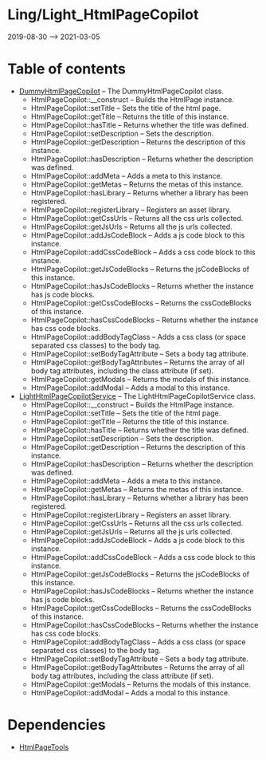 Ling/Light_HtmlPageCopilot
================
2019-08-30 --> 2021-03-05




Table of contents
===========

- [DummyHtmlPageCopilot](https://github.com/lingtalfi/Light_HtmlPageCopilot/blob/master/doc/api/Ling/Light_HtmlPageCopilot/Dependency/DummyHtmlPageCopilot.md) &ndash; The DummyHtmlPageCopilot class.
    - HtmlPageCopilot::__construct &ndash; Builds the HtmlPage instance.
    - HtmlPageCopilot::setTitle &ndash; Sets the title of the html page.
    - HtmlPageCopilot::getTitle &ndash; Returns the title of this instance.
    - HtmlPageCopilot::hasTitle &ndash; Returns whether the title was defined.
    - HtmlPageCopilot::setDescription &ndash; Sets the description.
    - HtmlPageCopilot::getDescription &ndash; Returns the description of this instance.
    - HtmlPageCopilot::hasDescription &ndash; Returns whether the description was defined.
    - HtmlPageCopilot::addMeta &ndash; Adds a meta to this instance.
    - HtmlPageCopilot::getMetas &ndash; Returns the metas of this instance.
    - HtmlPageCopilot::hasLibrary &ndash; Returns whether a library has been registered.
    - HtmlPageCopilot::registerLibrary &ndash; Registers an asset library.
    - HtmlPageCopilot::getCssUrls &ndash; Returns all the css urls collected.
    - HtmlPageCopilot::getJsUrls &ndash; Returns all the js urls collected.
    - HtmlPageCopilot::addJsCodeBlock &ndash; Adds a js code block to this instance.
    - HtmlPageCopilot::addCssCodeBlock &ndash; Adds a css code block to this instance.
    - HtmlPageCopilot::getJsCodeBlocks &ndash; Returns the jsCodeBlocks of this instance.
    - HtmlPageCopilot::hasJsCodeBlocks &ndash; Returns whether the instance has js code blocks.
    - HtmlPageCopilot::getCssCodeBlocks &ndash; Returns the cssCodeBlocks of this instance.
    - HtmlPageCopilot::hasCssCodeBlocks &ndash; Returns whether the instance has css code blocks.
    - HtmlPageCopilot::addBodyTagClass &ndash; Adds a css class (or space separated css classes) to the body tag.
    - HtmlPageCopilot::setBodyTagAttribute &ndash; Sets a body tag attribute.
    - HtmlPageCopilot::getBodyTagAttributes &ndash; Returns the array of all body tag attributes, including the class attribute (if set).
    - HtmlPageCopilot::getModals &ndash; Returns the modals of this instance.
    - HtmlPageCopilot::addModal &ndash; Adds a modal to this instance.
- [LightHtmlPageCopilotService](https://github.com/lingtalfi/Light_HtmlPageCopilot/blob/master/doc/api/Ling/Light_HtmlPageCopilot/Service/LightHtmlPageCopilotService.md) &ndash; The LightHtmlPageCopilotService class.
    - HtmlPageCopilot::__construct &ndash; Builds the HtmlPage instance.
    - HtmlPageCopilot::setTitle &ndash; Sets the title of the html page.
    - HtmlPageCopilot::getTitle &ndash; Returns the title of this instance.
    - HtmlPageCopilot::hasTitle &ndash; Returns whether the title was defined.
    - HtmlPageCopilot::setDescription &ndash; Sets the description.
    - HtmlPageCopilot::getDescription &ndash; Returns the description of this instance.
    - HtmlPageCopilot::hasDescription &ndash; Returns whether the description was defined.
    - HtmlPageCopilot::addMeta &ndash; Adds a meta to this instance.
    - HtmlPageCopilot::getMetas &ndash; Returns the metas of this instance.
    - HtmlPageCopilot::hasLibrary &ndash; Returns whether a library has been registered.
    - HtmlPageCopilot::registerLibrary &ndash; Registers an asset library.
    - HtmlPageCopilot::getCssUrls &ndash; Returns all the css urls collected.
    - HtmlPageCopilot::getJsUrls &ndash; Returns all the js urls collected.
    - HtmlPageCopilot::addJsCodeBlock &ndash; Adds a js code block to this instance.
    - HtmlPageCopilot::addCssCodeBlock &ndash; Adds a css code block to this instance.
    - HtmlPageCopilot::getJsCodeBlocks &ndash; Returns the jsCodeBlocks of this instance.
    - HtmlPageCopilot::hasJsCodeBlocks &ndash; Returns whether the instance has js code blocks.
    - HtmlPageCopilot::getCssCodeBlocks &ndash; Returns the cssCodeBlocks of this instance.
    - HtmlPageCopilot::hasCssCodeBlocks &ndash; Returns whether the instance has css code blocks.
    - HtmlPageCopilot::addBodyTagClass &ndash; Adds a css class (or space separated css classes) to the body tag.
    - HtmlPageCopilot::setBodyTagAttribute &ndash; Sets a body tag attribute.
    - HtmlPageCopilot::getBodyTagAttributes &ndash; Returns the array of all body tag attributes, including the class attribute (if set).
    - HtmlPageCopilot::getModals &ndash; Returns the modals of this instance.
    - HtmlPageCopilot::addModal &ndash; Adds a modal to this instance.


Dependencies
============
- [HtmlPageTools](https://github.com/lingtalfi/HtmlPageTools)


